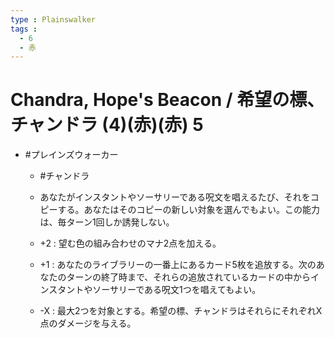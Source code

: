```yaml
---
type : Plainswalker
tags : 
  - 6
  - 赤
---
```

# Chandra, Hope's Beacon / 希望の標、チャンドラ (4)(赤)(赤) 5

* #プレインズウォーカー
  * #チャンドラ

  * あなたがインスタントやソーサリーである呪文を唱えるたび、それをコピーする。あなたはそのコピーの新しい対象を選んでもよい。この能力は、毎ターン1回しか誘発しない。
  * +2 : 望む色の組み合わせのマナ2点を加える。
  * +1 : あなたのライブラリーの一番上にあるカード5枚を追放する。次のあなたのターンの終了時まで、それらの追放されているカードの中からインスタントやソーサリーである呪文1つを唱えてもよい。
  * -X : 最大2つを対象とする。希望の標、チャンドラはそれらにそれぞれX点のダメージを与える。 


